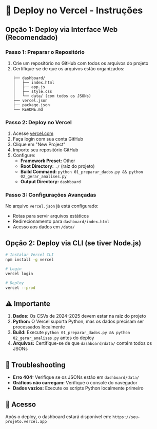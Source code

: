# 🚀 Deploy no Vercel - Instruções

## Opção 1: Deploy via Interface Web (Recomendado)

### Passo 1: Preparar o Repositório
1. Crie um repositório no GitHub com todos os arquivos do projeto
2. Certifique-se de que os arquivos estão organizados:
   ```
   ├── dashboard/
   │   ├── index.html
   │   ├── app.js
   │   ├── style.css
   │   └── data/ (com todos os JSONs)
   ├── vercel.json
   ├── package.json
   └── README.md
   ```

### Passo 2: Deploy no Vercel
1. Acesse [vercel.com](https://vercel.com)
2. Faça login com sua conta GitHub
3. Clique em "New Project"
4. Importe seu repositório GitHub
5. Configure:
   - **Framework Preset:** Other
   - **Root Directory:** `./` (raiz do projeto)
   - **Build Command:** `python 01_preparar_dados.py && python 02_gerar_analises.py`
   - **Output Directory:** `dashboard`

### Passo 3: Configurações Avançadas
No arquivo `vercel.json` já está configurado:
- Rotas para servir arquivos estáticos
- Redirecionamento para `dashboard/index.html`
- Acesso aos dados em `/data/`

## Opção 2: Deploy via CLI (se tiver Node.js)

```bash
# Instalar Vercel CLI
npm install -g vercel

# Login
vercel login

# Deploy
vercel --prod
```

## ⚠️ Importante

1. **Dados:** Os CSVs de 2024-2025 devem estar na raiz do projeto
2. **Python:** O Vercel suporta Python, mas os dados precisam ser processados localmente
3. **Build:** Execute `python 01_preparar_dados.py && python 02_gerar_analises.py` antes do deploy
4. **Arquivos:** Certifique-se de que `dashboard/data/` contém todos os JSONs

## 🔧 Troubleshooting

- **Erro 404:** Verifique se os JSONs estão em `dashboard/data/`
- **Gráficos não carregam:** Verifique o console do navegador
- **Dados vazios:** Execute os scripts Python localmente primeiro

## 📱 Acesso

Após o deploy, o dashboard estará disponível em:
`https://seu-projeto.vercel.app`
